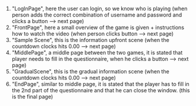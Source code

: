 1. "LogInPage", here the user can login, so we know who is playing (when person adds the correct combination of username and password and clicks a button --> next page) 
2. "FrontPage", here a small overview of the game is given + instructions how to watch the video (when person clicks button --> next page) 
3. "Sample Scene", this is the information upfront scene (when the countdown clocks hits 0.00 --> next page)
4. "MiddlePage", a middle page between the two games, it is stated that player needs to fill in the questionnaire, when he clicks a button --> next page) 
5. "GradualScene", this is the gradual information scene (when the countdown clocks hits 0.00 --> next page)
6. "EndPage", similar to middle page, it is stated that the player has to fill in the 2nd part of the questionnaire and that he can close the window. (this is the final page) 
